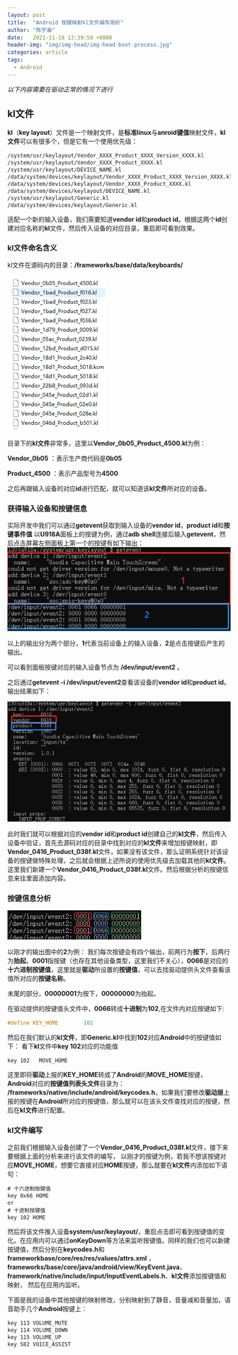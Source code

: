 ```yaml
---
layout: post
title:  "Android 按键映射kl文件编写简析"
author: "陈宇瀚"
date:   2021-11-18 13:39:58 +0800
header-img: "img/img-head/img-head-boot-process.jpg"
categories: article
tags:
  - Android
---
```

*以下内容需要在驱动正常的情况下进行*
## kl文件
**kl**（**key layout**）文件是一个映射文件，是**标准linux**与**anroid键值**映射文件，**kl文件**可以有很多个，但是它有一个使用优先级：
```
/system/usr/keylayout/Vendor_XXXX_Product_XXXX_Version_XXXX.kl  
/system/usr/keylayout/Vendor_XXXX_Product_XXXX.kl  
/system/usr/keylayout/DEVICE_NAME.kl  
/data/system/devices/keylayout/Vendor_XXXX_Product_XXXX_Version_XXXX.kl  
/data/system/devices/keylayout/Vendor_XXXX_Product_XXXX.kl  
/data/system/devices/keylayout/DEVICE_NAME.kl  
/system/usr/keylayout/Generic.kl  
/data/system/devices/keylayout/Generic.kl 
```
适配一个新的输入设备，我们需要知道**vendor id**和**product id**。根据这两个**id**创建对应名称的**kl**文件，然后传入设备的对应目录，重启即可看到效果。

### kl文件命名含义
kl文件在源码内的目录：**/frameworks/base/data/keyboards/**

![1.png](/img/in_post/kl_files.png)

目录下的**kl文件**非常多，这里以**Vendor_0b05_Product_4500.kl**为例：

**Vendor_0b05** ：表示生产商代码是**0b05**

**Product_4500** ：表示产品型号为**4500**

之后再跟输入设备的对应**id**进行匹配，就可以知道该**kl文件**所对应的设备。

### 获得输入设备和按键信息
实际开发中我们可以通过**getevent**获取到输入设备的**vendor id**，**product id**和**按键事件值**
以**U918A**面板上的按键为例，通过**adb shell**连接后输入**getevent**，然后点击屏幕左侧面板上第一个的按键有如下输出：
![2.png](/img/in_post/kl_event.png)


以上的输出分为两个部分，**1**代表当前设备上的输入设备，**2**是点击按键后产生的输出。

可以看到面板按键对应的输入设备节点为 **/dev/input/event2** 。

之后通过**getevent -i /dev/input/event2**查看该设备的**vendor id**和**product id**。输出结果如下：

![3.png](/img/in_post/kl_event2.png)


此时我们就可以根据对应的**vendor id**和**product id**创建自己的**kl文件**，然后传入设备中验证，首先去源码对应的目录中找到对应的**kl文件**来增加按键映射，即**Vendor_0416_Product_038f.kl**文件，如果没有该文件，那么证明系统针对该设备的按键做特殊处理，之后就会根据上述所说的使用优先级去加载其他的**kl文件**。这里我们新建一个**Vendor_0416_Product_038f.kl**文件。然后根据分析的按键信息来往里面添加内容。
### 按键信息分析
![4.png](/img/in_post/kl_info.png)

以刚才的输出图中的**2**为例：
我们每次按键会有四个输出，前两行为**按下**，后两行为**抬起**，**0001**指按键（也存在其他设备类型，这里我们不关心），**0066**是对应的**十六进制按键值**，这里就是**驱动**所设置的**按键值**，可以去找驱动提供头文件查看该值所对应的**按键名称**。

末尾的部分，**00000001**为按下，**00000000**为抬起。

在驱动提供的按键值头文件中，**0066**转成**十进制**为**102**,在文件内对应按键如下:
```c++
#define KEY_HOME		102
```
然后在我们默认的**kl文件**，即**Generic.kl**中找到**102**对应**Android**中的按键值如下：
看下**kl**文件中**key 102**对应的功能值
```
key 102   MOVE_HOME
```
这里即将**驱动**上报的**KEY_HOME**转成了**Android**的**MOVE_HOME**按键，**Android**对应的**按键值列表头文件**目录为：
**/frameworks/native/include/android/keycodes.h**，如果我们要修改**驱动层**上报的按键在**Android**所对应的按键值，那么就可以在该头文件查找对应的按键，然后在**kl文件**进行配置。
### kl文件编写
之前我们根据输入设备创建了一个**Vendor_0416_Product_038f.kl**文件，接下来要根据上面的分析来进行该文件的编写，
以刚才的按键为例，若我不想该按键对应**MOVE_HOME**，想要它直接对应**HOME**按键，那么就要在**kl文件**内添加如下语句：

```
# 十六进制按键值
key 0x66 HOME   
or
# 十进制按键值
key 102 HOME    
```


然后将该文件推入设备**system/usr/keylayout/**，重启点击即可看到按键值的变化。在应用内可以通过**onKeyDown**等方法来监听按键值。同样的我们也可以新建按键值，然后分别在**keycodes.h**和 **frameworkbase/core/res/res/values/attrs.xml** ，**frameworks/base/core/java/android/view/KeyEvent.java**、**framework/native/include/input/InputEventLabels.h**、**kl文件**添加按键值和映射， 然后在应用内监听。

下面是我的设备中其他按键的映射修改，分别映射到了静音，音量减和音量加，语音助手几个**Android**按键上：
```
key 113 VOLUME_MUTE
key 114 VOLUME_DOWN
key 115 VOLUME_UP
key 582 VOICE_ASSIST
```

